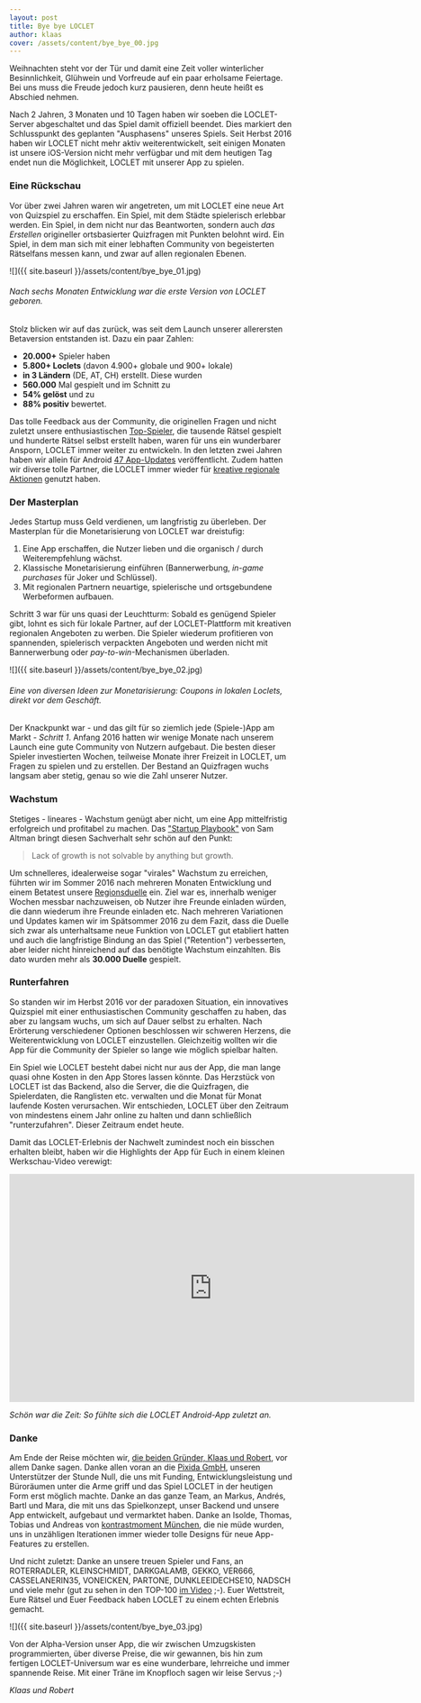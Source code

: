 ```yaml
---
layout: post
title: Bye bye LOCLET
author: klaas
cover: /assets/content/bye_bye_00.jpg
---
```


Weihnachten steht vor der Tür und damit eine Zeit voller winterlicher Besinnlichkeit, Glühwein und Vorfreude auf ein
paar erholsame Feiertage. Bei uns muss die Freude jedoch kurz pausieren, denn heute heißt es Abschied nehmen.

Nach 2 Jahren, 3 Monaten und 10 Tagen haben wir soeben die LOCLET-Server abgeschaltet und das Spiel damit offiziell
beendet. Dies markiert den Schlusspunkt des geplanten "Ausphasens" unseres Spiels. Seit Herbst 2016 haben wir LOCLET
nicht mehr aktiv weiterentwickelt, seit einigen Monaten ist unsere iOS-Version nicht mehr verfügbar und mit dem heutigen
Tag endet nun die Möglichkeit, LOCLET mit unserer App zu spielen.

### Eine Rückschau

Vor über zwei Jahren waren wir angetreten, um mit LOCLET eine neue Art von Quizspiel zu erschaffen. Ein Spiel, mit dem
Städte spielerisch erlebbar werden. Ein Spiel, in dem nicht nur das Beantworten, sondern auch _das Erstellen_
origineller ortsbasierter Quizfragen mit Punkten belohnt wird. Ein Spiel, in dem man sich mit einer lebhaften
Community von begeisterten Rätselfans messen kann, und zwar auf allen regionalen Ebenen.

![]({{ site.baseurl }}/assets/content/bye_bye_01.jpg)
###### Nach sechs Monaten Entwicklung war die erste Version von LOCLET geboren.

Stolz blicken wir auf das zurück, was seit dem Launch unserer allerersten Betaversion entstanden ist. Dazu ein paar
Zahlen:

* **20.000+** Spieler haben
* **5.800+ Loclets** (davon 4.900+ globale und 900+ lokale)
* **in 3 Ländern** (DE, AT, CH) erstellt. Diese wurden
* **560.000** Mal gespielt und im Schnitt zu
* **54% gelöst** und zu
* **88% positiv** bewertet.

Das tolle Feedback aus der Community, die originellen Fragen und nicht zuletzt unsere enthusiastischen
[Top-Spieler](http://www.loclet.com/blog/2015/12/die-top-spieler-in-deutschland/),
die tausende Rätsel gespielt und hunderte Rätsel selbst erstellt haben, waren für uns ein wunderbarer Ansporn, LOCLET
immer weiter zu entwickeln. In den letzten zwei Jahren haben wir allein für Android
[47 App-Updates](http://www.loclet.com/blog/2015/12/das-grosse-update/)
veröffentlicht. Zudem hatten wir diverse tolle Partner, die LOCLET immer wieder für
[kreative regionale Aktionen](http://www.loclet.com/blog/2016/08/du-gegen-herold/) genutzt haben.

### Der Masterplan

Jedes Startup muss Geld verdienen, um langfristig zu überleben. Der Masterplan für die Monetarisierung von LOCLET war
dreistufig:

1. Eine App erschaffen, die Nutzer lieben und die organisch / durch Weiterempfehlung wächst.
1. Klassische Monetarisierung einführen (Bannerwerbung, _in-game purchases_ für Joker und Schlüssel).
1. Mit regionalen Partnern neuartige, spielerische und ortsgebundene Werbeformen aufbauen.

Schritt 3 war für uns quasi der Leuchtturm: Sobald es genügend Spieler gibt, lohnt es sich für lokale Partner, auf der
LOCLET-Plattform mit kreativen regionalen Angeboten zu werben. Die Spieler wiederum profitieren von spannenden,
spielerisch verpackten Angeboten und werden nicht mit Bannerwerbung oder _pay-to-win_-Mechanismen überladen.

![]({{ site.baseurl }}/assets/content/bye_bye_02.jpg)
###### Eine von diversen Ideen zur Monetarisierung: Coupons in lokalen Loclets, direkt vor dem Geschäft.

Der Knackpunkt war - und das gilt für so ziemlich jede (Spiele-)App am Markt - _Schritt 1_. Anfang 2016 hatten wir
wenige Monate nach unserem Launch eine gute Community von Nutzern aufgebaut. Die besten dieser Spieler investierten
Wochen, teilweise Monate ihrer Freizeit in LOCLET, um Fragen zu spielen und zu erstellen. Der Bestand an
Quizfragen wuchs langsam aber stetig, genau so wie die Zahl unserer Nutzer.

### Wachstum

Stetiges - lineares - Wachstum genügt aber nicht, um eine App mittelfristig erfolgreich und profitabel zu machen. Das
["Startup Playbook"](http://playbook.samaltman.com/) von Sam Altman bringt diesen Sachverhalt sehr schön auf den Punkt:

> Lack of growth is not solvable by anything but growth.

Um schnelleres, idealerweise sogar "virales" Wachstum zu erreichen, führten wir im Sommer 2016 nach mehreren Monaten
Entwicklung und einem Betatest unsere
[Regionsduelle](http://www.loclet.com/blog/2016/07/freunde-duellieren-preise-gewinnen/) ein. Ziel
war es, innerhalb weniger Wochen messbar nachzuweisen, ob Nutzer ihre Freunde einladen würden, die dann wiederum
ihre Freunde einladen etc. Nach mehreren Variationen und Updates kamen wir im Spätsommer 2016 zu dem Fazit, dass die
Duelle sich zwar als unterhaltsame neue Funktion von LOCLET gut etabliert hatten und auch die langfristige Bindung an
das Spiel ("Retention") verbesserten, aber leider nicht hinreichend auf das benötigte Wachstum einzahlten. Bis dato
wurden mehr als **30.000 Duelle** gespielt.

### Runterfahren

So standen wir im Herbst 2016 vor der paradoxen Situation, ein innovatives Quizspiel mit einer enthusiastischen
Community geschaffen zu haben, das aber zu langsam wuchs, um sich auf Dauer selbst zu erhalten. Nach Erörterung
verschiedener Optionen beschlossen wir schweren Herzens, die Weiterentwicklung von LOCLET einzustellen. Gleichzeitig
wollten wir die App für die Community der Spieler so lange wie möglich spielbar halten.

Ein Spiel wie LOCLET besteht dabei nicht nur aus der App, die man lange quasi ohne Kosten in den App Stores
lassen könnte. Das Herzstück von LOCLET ist das Backend, also die Server, die die Quizfragen, die Spielerdaten, die
Ranglisten etc. verwalten und die Monat für Monat laufende Kosten verursachen. Wir entschieden, LOCLET über den Zeitraum
von mindestens einem Jahr online zu halten und dann schließlich "runterzufahren". Dieser Zeitraum endet heute.

Damit das LOCLET-Erlebnis der Nachwelt zumindest noch ein bisschen erhalten bleibt, haben wir die Highlights der App
für Euch in einem kleinen Werkschau-Video verewigt:

<div class="text-center mt20">
    <iframe width="720" height="405" src="https://www.youtube.com/embed/xJvb5i6YByo" style="margin: auto;"
    frameborder="0" allowfullscreen></iframe>
    <p><i>Schön war die Zeit: So fühlte sich die LOCLET Android-App zuletzt an.</i></p>
</div>


### Danke

Am Ende der Reise möchten wir,
[die beiden Gründer, Klaas und Robert](https://www.gruenderszene.de/allgemein/loclet-startup-scanner), vor allem
Danke sagen. Danke allen voran an die
[Pixida GmbH](https://www.pixida.com/de/home), unseren Unterstützer der Stunde Null, die uns mit Funding,
Entwicklungsleistung und Büroräumen unter die Arme griff und das Spiel LOCLET in der heutigen Form erst möglich
machte. Danke an das ganze Team, an Markus, Andrés, Bartl und Mara, die mit uns das Spielkonzept, unser Backend und
unsere App entwickelt, aufgebaut und vermarktet haben.
Danke an Isolde, Thomas, Tobias und Andreas von [kontrastmoment München](http://kontrastmoment.de/), die nie müde
wurden, uns in unzähligen Iterationen immer wieder tolle Designs für neue App-Features zu erstellen.

Und nicht zuletzt: Danke an unsere treuen Spieler und Fans, an ROTERRADLER, KLEINSCHMIDT, DARKGALAMB, GEKKO, VER666,
CASSELANERIN35, VONEICKEN, PARTONE, DUNKLEEIDECHSE10, NADSCH und viele mehr (gut zu sehen in den TOP-100
[im Video](https://youtu.be/xJvb5i6YByo?t=6m27s) ;-). Euer Wettstreit, Eure Rätsel und Euer Feedback haben LOCLET zu
einem echten Erlebnis gemacht.

![]({{ site.baseurl }}/assets/content/bye_bye_03.jpg)

Von der Alpha-Version unser App, die wir zwischen Umzugskisten programmierten, über diverse Preise, die wir
gewannen, bis hin zum fertigen LOCLET-Universum war es eine wunderbare, lehrreiche und immer spannende Reise. Mit
einer Träne im Knopfloch sagen wir leise Servus ;-)


_Klaas und Robert_